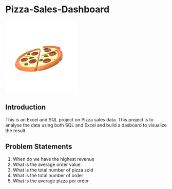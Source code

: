 # Pizza-Sales-Dashboard
![](pizza.png)
## Introduction
This is an Excel and SQL project on Pizza sales data. This project is to analyse the data using both 
SQL and Excel and build a dasboard to visualize the result. 
## Problem Statements
1. When do we have the highest revenue
2. What is the average order value
3. What is the total number of pizza sold
4. What is the total number of order
5. What is the average pizza per order
